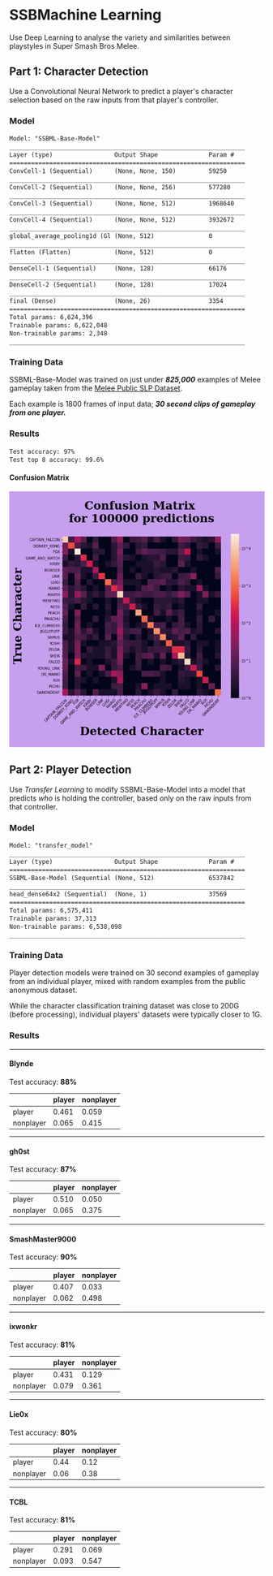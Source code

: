 # SSBMachine Learning

Use Deep Learning to analyse the variety and similarities between playstyles in Super Smash Bros Melee.

## Part 1: Character Detection
  
Use a Convolutional Neural Network to predict a player's character selection based on the raw inputs from that player's controller.

### Model

```
Model: "SSBML-Base-Model"
_________________________________________________________________
Layer (type)                 Output Shape              Param #   
=================================================================
ConvCell-1 (Sequential)      (None, None, 150)         59250     
_________________________________________________________________
ConvCell-2 (Sequential)      (None, None, 256)         577280    
_________________________________________________________________
ConvCell-3 (Sequential)      (None, None, 512)         1968640   
_________________________________________________________________
ConvCell-4 (Sequential)      (None, None, 512)         3932672   
_________________________________________________________________
global_average_pooling1d (Gl (None, 512)               0         
_________________________________________________________________
flatten (Flatten)            (None, 512)               0         
_________________________________________________________________
DenseCell-1 (Sequential)     (None, 128)               66176     
_________________________________________________________________
DenseCell-2 (Sequential)     (None, 128)               17024     
_________________________________________________________________
final (Dense)                (None, 26)                3354      
=================================================================
Total params: 6,624,396
Trainable params: 6,622,048
Non-trainable params: 2,348
_________________________________________________________________
```

### Training Data

SSBML-Base-Model was trained on just under ***825,000*** examples of Melee gameplay taken from the [Melee Public SLP Dataset](https://drive.google.com/file/d/1ab6ovA46tfiPZ2Y3a_yS1J3k3656yQ8f/view?usp=sharing). 

Each example is 1800 frames of input data; ***30 second clips of gameplay from one player.***

### Results

```
Test accuracy: 97%
Test top 8 accuracy: 99.6%
```

#### Confusion Matrix

![SSBM-Base-Model confusion matrix](images/SSBML-Base-Model.png)

## Part 2: Player Detection

Use *Transfer Learning* to modify SSBML-Base-Model into a model that predicts *who* is holding the controller, based only on the raw inputs from that controller.

### Model

```
Model: "transfer_model"
_________________________________________________________________
Layer (type)                 Output Shape              Param #   
=================================================================
SSBML-Base-Model (Sequential (None, 512)               6537842   
_________________________________________________________________
head_dense64x2 (Sequential)  (None, 1)                 37569     
=================================================================
Total params: 6,575,411
Trainable params: 37,313
Non-trainable params: 6,538,098
_________________________________________________________________
```

### Training Data

Player detection models were trained on 30 second examples of gameplay from an individual player,
mixed with random examples from the public anonymous dataset.

While the character classification training dataset was close to 200G (before processing), 
individual players' datasets were typically closer to 1G.

### Results

---
#### Blynde

Test accuracy: **88%**

|	       |player	     | nonplayer |
| -------  | ----------- | --------- |
|player    |	0.461    |	0.059    |
|nonplayer |	0.065    |	0.415    |

---
#### gh0st

Test accuracy: **87%**

|	       |player	     | nonplayer |
| -------  | ----------- | --------- |
|player    |	0.510    |	0.050    |
|nonplayer |	0.065    |	0.375    |

---
#### SmashMaster9000

Test accuracy: **90%**

|	       |player	     | nonplayer |
| -------  | ----------- | --------- |
|player    |	0.407    |	0.033    |
|nonplayer |	0.062    |	0.498    |

---
#### ixwonkr

Test accuracy: **81%**

|	       |player	     | nonplayer |
| -------  | ----------- | --------- |
|player    |	0.431    |	0.129    |
|nonplayer |	0.079    |	0.361    |

---
#### Lie0x

Test accuracy: **80%**

|	       |player	     | nonplayer |
| -------  | ----------- | --------- |
|player    |	0.44    |	0.12    |
|nonplayer |	0.06    |	0.38    |

---
#### TCBL

Test accuracy: **81%**

|	       |player	     | nonplayer |
| -------  | ----------- | --------- |
|player    |	0.291    |	0.069    |
|nonplayer |	0.093    |	0.547    |
